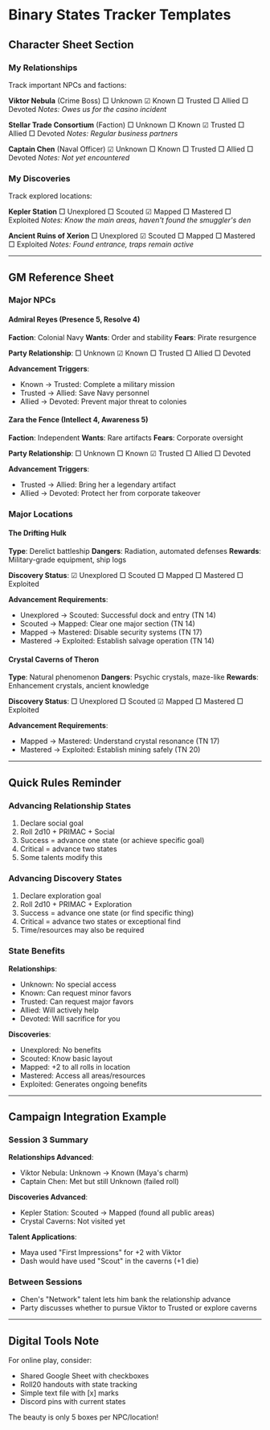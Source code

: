 # Binary States Tracker Templates

## Character Sheet Section

### My Relationships
Track important NPCs and factions:

**Viktor Nebula** (Crime Boss)
□ Unknown ☑ Known □ Trusted □ Allied □ Devoted
*Notes: Owes us for the casino incident*

**Stellar Trade Consortium** (Faction)
□ Unknown □ Known ☑ Trusted □ Allied □ Devoted
*Notes: Regular business partners*

**Captain Chen** (Naval Officer)
☑ Unknown □ Known □ Trusted □ Allied □ Devoted
*Notes: Not yet encountered*

### My Discoveries
Track explored locations:

**Kepler Station**
□ Unexplored □ Scouted ☑ Mapped □ Mastered □ Exploited
*Notes: Know the main areas, haven't found the smuggler's den*

**Ancient Ruins of Xerion**
□ Unexplored ☑ Scouted □ Mapped □ Mastered □ Exploited
*Notes: Found entrance, traps remain active*

---

## GM Reference Sheet

### Major NPCs

#### Admiral Reyes (Presence 5, Resolve 4)
**Faction**: Colonial Navy
**Wants**: Order and stability
**Fears**: Pirate resurgence

**Party Relationship**:
□ Unknown ☑ Known □ Trusted □ Allied □ Devoted

**Advancement Triggers**:
- Known → Trusted: Complete a military mission
- Trusted → Allied: Save Navy personnel
- Allied → Devoted: Prevent major threat to colonies

#### Zara the Fence (Intellect 4, Awareness 5)
**Faction**: Independent
**Wants**: Rare artifacts
**Fears**: Corporate oversight

**Party Relationship**:
□ Unknown □ Known ☑ Trusted □ Allied □ Devoted

**Advancement Triggers**:
- Trusted → Allied: Bring her a legendary artifact
- Allied → Devoted: Protect her from corporate takeover

### Major Locations

#### The Drifting Hulk
**Type**: Derelict battleship
**Dangers**: Radiation, automated defenses
**Rewards**: Military-grade equipment, ship logs

**Discovery Status**:
☑ Unexplored □ Scouted □ Mapped □ Mastered □ Exploited

**Advancement Requirements**:
- Unexplored → Scouted: Successful dock and entry (TN 14)
- Scouted → Mapped: Clear one major section (TN 14)
- Mapped → Mastered: Disable security systems (TN 17)
- Mastered → Exploited: Establish salvage operation (TN 14)

#### Crystal Caverns of Theron
**Type**: Natural phenomenon
**Dangers**: Psychic crystals, maze-like
**Rewards**: Enhancement crystals, ancient knowledge

**Discovery Status**:
□ Unexplored □ Scouted ☑ Mapped □ Mastered □ Exploited

**Advancement Requirements**:
- Mapped → Mastered: Understand crystal resonance (TN 17)
- Mastered → Exploited: Establish mining safely (TN 20)

---

## Quick Rules Reminder

### Advancing Relationship States
1. Declare social goal
2. Roll 2d10 + PRIMAC + Social
3. Success = advance one state (or achieve specific goal)
4. Critical = advance two states
5. Some talents modify this

### Advancing Discovery States  
1. Declare exploration goal
2. Roll 2d10 + PRIMAC + Exploration
3. Success = advance one state (or find specific thing)
4. Critical = advance two states or exceptional find
5. Time/resources may also be required

### State Benefits

**Relationships**:
- Unknown: No special access
- Known: Can request minor favors
- Trusted: Can request major favors
- Allied: Will actively help
- Devoted: Will sacrifice for you

**Discoveries**:
- Unexplored: No benefits
- Scouted: Know basic layout
- Mapped: +2 to all rolls in location
- Mastered: Access all areas/resources
- Exploited: Generates ongoing benefits

---

## Campaign Integration Example

### Session 3 Summary
**Relationships Advanced**:
- Viktor Nebula: Unknown → Known (Maya's charm)
- Captain Chen: Met but still Unknown (failed roll)

**Discoveries Advanced**:
- Kepler Station: Scouted → Mapped (found all public areas)
- Crystal Caverns: Not visited yet

**Talent Applications**:
- Maya used "First Impressions" for +2 with Viktor
- Dash would have used "Scout" in the caverns (+1 die)

### Between Sessions
- Chen's "Network" talent lets him bank the relationship advance
- Party discusses whether to pursue Viktor to Trusted or explore caverns

---

## Digital Tools Note

For online play, consider:
- Shared Google Sheet with checkboxes
- Roll20 handouts with state tracking
- Simple text file with [x] marks
- Discord pins with current states

The beauty is only 5 boxes per NPC/location!